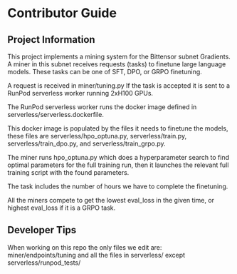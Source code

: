# Contributor Guide

## Project Information
This project implements a mining system for the Bittensor subnet Gradients.
A miner in this subnet receives requests (tasks) to finetune large language models.
These tasks can be one of SFT, DPO, or GRPO finetuning.

A request is received in miner/tuning.py If the task is accepted it is sent to a RunPod serverless worker running 2xH100 GPUs.

The RunPod serverless worker runs the docker image defined in serverless/serverless.dockerfile.

This docker image is populated by the files it needs to finetune the models, these files are serverless/hpo_optuna.py, serverless/train.py, serverless/train_dpo.py, and serverless/train_grpo.py.

The miner runs hpo_optuna.py which does a hyperparameter search to find optimal parameters for the full training run, then it launches the relevant full training script with the found parameters.

The task includes the number of hours we have to complete the finetuning.

All the miners compete to get the lowest eval_loss in the given time, or highest eval_loss if it is a GRPO task.

## Developer Tips
When working on this repo the only files we edit are: miner/endpoints/tuning and all the files in serverless/ except serverless/runpod_tests/

